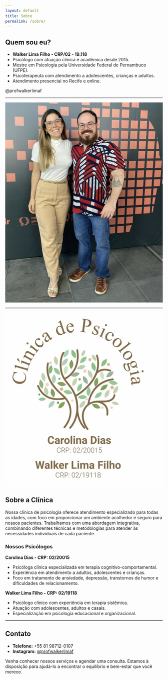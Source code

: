 ```yaml
---
layout: default
title: Sobre
permalink: /sobre/
---
```


## Quem sou eu?

- **Walker Lima Filho - CRP/02 - 19.118**
- Psicólogo com atuação clínica e acadêmica desde 2015.
- Mestre em Psicologia pela Universidade Federal de Pernambuco (UFPE).
- Psicoterapeuta com atendimento a adolescentes, crianças e adultos.
- Atendimento presencial no Recife e online.

@profwalkerlimaf

---

![Walker e Carolina](/assets/imgs/psicologos.png)

---

![Clínica de Psicologia](/assets/imgs/clinica.png)

## Sobre a Clínica

Nossa clínica de psicologia oferece atendimento especializado para todas as idades, com foco em proporcionar um ambiente acolhedor e seguro para nossos pacientes. Trabalhamos com uma abordagem integrativa, combinando diferentes técnicas e metodologias para atender às necessidades individuais de cada paciente.

### Nossos Psicólogos

**Carolina Dias - CRP: 02/20015**

- Psicóloga clínica especializada em terapia cognitivo-comportamental.
- Experiência em atendimento a adultos, adolescentes e crianças.
- Foco em tratamento de ansiedade, depressão, transtornos de humor e dificuldades de relacionamento.

**Walker Lima Filho - CRP: 02/19118**

- Psicólogo clínico com experiência em terapia sistêmica.
- Atuação com adolescentes, adultos e casais.
- Especialização em psicologia educacional e organizacional.

---

## Contato

- **Telefone:** +55 81 98712-0107
- **Instagram:** [@profwalkerlimaf](https://instagram.com/profwalkerlimaf)

Venha conhecer nossos serviços e agendar uma consulta. Estamos à disposição para ajudá-lo a encontrar o equilíbrio e bem-estar que você merece.
